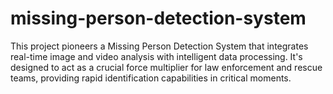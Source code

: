 # missing-person-detection-system
This project pioneers a Missing Person Detection System that integrates real-time image and video analysis with intelligent data processing. It's designed to act as a crucial force multiplier for law enforcement and rescue teams, providing rapid identification capabilities in critical moments.
